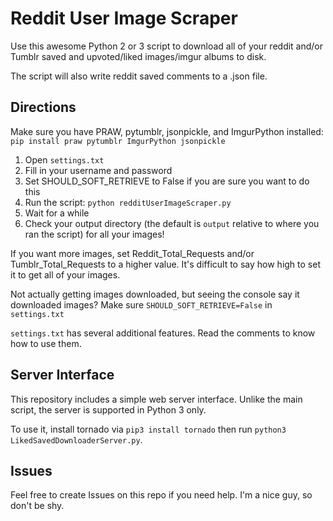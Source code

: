 # Reddit User Image Scraper

Use this awesome Python 2 or 3 script to download all of your reddit and/or Tumblr saved and upvoted/liked images/imgur albums to disk.

The script will also write reddit saved comments to a .json file.

## Directions

Make sure you have PRAW, pytumblr, jsonpickle, and ImgurPython installed:
`pip install praw pytumblr ImgurPython jsonpickle`

1. Open `settings.txt`
2. Fill in your username and password
3. Set SHOULD_SOFT_RETRIEVE to False if you are sure you want to do this
4. Run the script: `python redditUserImageScraper.py`
5. Wait for a while
6. Check your output directory (the default is `output` relative to where you ran the script) for all your images!

If you want more images, set Reddit_Total_Requests and/or Tumblr_Total_Requests to a higher value. It's difficult to say how high to set it to get all of your images.

Not actually getting images downloaded, but seeing the console say it downloaded images? Make sure `SHOULD_SOFT_RETRIEVE=False` in `settings.txt`

`settings.txt` has several additional features. Read the comments to know how to use them.

## Server Interface

This repository includes a simple web server interface. Unlike the main script, the server is supported in Python 3 only.

To use it, install tornado via `pip3 install tornado` then run `python3 LikedSavedDownloaderServer.py`.

## Issues

Feel free to create Issues on this repo if you need help. I'm a nice guy, so don't be shy.